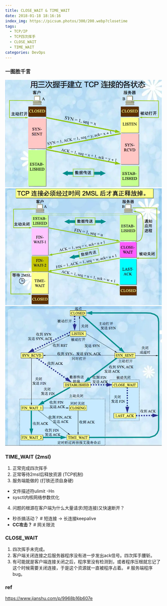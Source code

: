 ```yaml
---
title: CLOSE_WAIT & TIME_WAIT
date: 2018-01-18 18:16:16
index_img: https://picsum.photos/300/200.webp?closetime
tags:
  - TCP/IP
  - TCP四次挥手
  - CLOSE_WAIT
  - TIME_WAIT
categories: DevOps
---
```

### 一图胜千言
![tcp_hello](/img/tcp_hello.webp)
![tcp_bye](/img/tcp_bye.webp)
![tcp_state](/img/tcp_state.webp)

### TIME_WAIT (2msl)
1. 正常完成四次挥手
2. 正常等待2msl后释放资源 (TCP机制)
3. 服务端能做的 (打铁还须自身硬)
- 文件描述符ulimit -Hn
- sysctl内核网络参数优化
4. 问题的根源在客户端为什么大量请求(短连接)又快速断开？
- 秒杀搞活动？ # 短连接 -> 长连接keepalive
- **CC攻击？** # 网关限流

### CLOSE_WAIT
1. 四次挥手未完成。
2. 客户端关闭连接之后服务器程序没有进一步发出ack信号。四次挥手腰斩。
3. 有可能就是客户端连接关闭之后，程序里没有检测到，或者程序压根就忘记了这个时候需要关闭连接，于是这个资源就一直被程序占着。 # 服务端程序bug。

### ref
https://www.jianshu.com/p/9968b16b607e